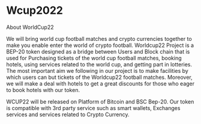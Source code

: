 # Wcup2022
About WorldCup22

We will bring world cup football matches and crypto currencies together to make you enable enter the world of crypto football.
Worldcup22 Project is a BEP-20 token designed as a bridge between Users and Block chain that is used for Purchasing tickets of the world cup football matches, booking hotels, using services related to the world cup, and getting part in lotteries.
The most important aim we following in our project is to make facilities by which users can but tickets of the Worldcup22 football matches. Moreover, we will make a deal with hotels to get a great discounts for those who eager to book hotels with our token.

WCUP22 will be released on Platform of Bitcoin and BSC Bep-20. Our token is compatible with 3rd party service such as smart wallets, Exchanges services and services related to Crypto Currency.

